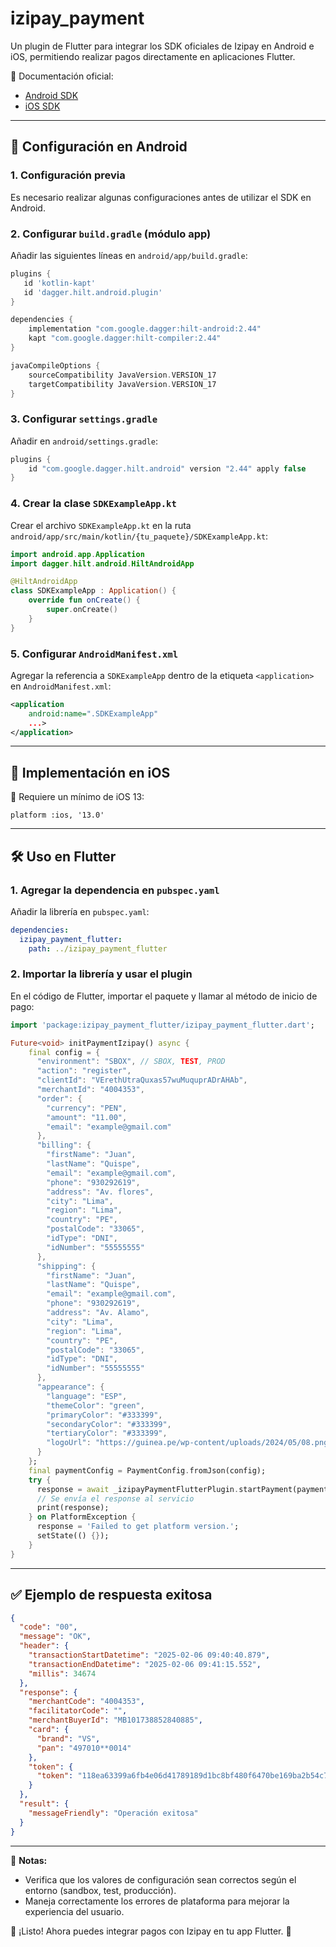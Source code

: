 # izipay_payment

Un plugin de Flutter para integrar los SDK oficiales de Izipay en Android e iOS, permitiendo realizar pagos directamente en aplicaciones Flutter.

📌 Documentación oficial:
- [Android SDK](https://developers.izipay.pe/android-core/)
- [iOS SDK](https://developers.izipay.pe/ios-core)

---

## 🚀 Configuración en Android

### 1. Configuración previa
Es necesario realizar algunas configuraciones antes de utilizar el SDK en Android.

### 2. Configurar `build.gradle` (módulo app)
Añadir las siguientes líneas en `android/app/build.gradle`:

```gradle
plugins {
   id 'kotlin-kapt'
   id 'dagger.hilt.android.plugin'
}

dependencies {
    implementation "com.google.dagger:hilt-android:2.44"
    kapt "com.google.dagger:hilt-compiler:2.44"
}

javaCompileOptions {
    sourceCompatibility JavaVersion.VERSION_17
    targetCompatibility JavaVersion.VERSION_17
}
```

### 3. Configurar `settings.gradle`
Añadir en `android/settings.gradle`:

```gradle
plugins {
    id "com.google.dagger.hilt.android" version "2.44" apply false
}
```

### 4. Crear la clase `SDKExampleApp.kt`
Crear el archivo `SDKExampleApp.kt` en la ruta `android/app/src/main/kotlin/{tu_paquete}/SDKExampleApp.kt`:

```kotlin
import android.app.Application
import dagger.hilt.android.HiltAndroidApp

@HiltAndroidApp
class SDKExampleApp : Application() {
    override fun onCreate() {
        super.onCreate()
    }
}
```

### 5. Configurar `AndroidManifest.xml`
Agregar la referencia a `SDKExampleApp` dentro de la etiqueta `<application>` en `AndroidManifest.xml`:

```xml
<application
    android:name=".SDKExampleApp"
    ...>
</application>
```

---

## 🍏 Implementación en iOS

📌 Requiere un mínimo de iOS 13:
```text
platform :ios, '13.0'
```

---

## 🛠 Uso en Flutter

### 1. Agregar la dependencia en `pubspec.yaml`
Añadir la librería en `pubspec.yaml`:

```yaml
dependencies:
  izipay_payment_flutter:
    path: ../izipay_payment_flutter
```

### 2. Importar la librería y usar el plugin
En el código de Flutter, importar el paquete y llamar al método de inicio de pago:

```dart
import 'package:izipay_payment_flutter/izipay_payment_flutter.dart';

Future<void> initPaymentIzipay() async {
    final config = {
      "environment": "SBOX", // SBOX, TEST, PROD
      "action": "register",
      "clientId": "VErethUtraQuxas57wuMuquprADrAHAb",
      "merchantId": "4004353",
      "order": {
        "currency": "PEN",
        "amount": "11.00",
        "email": "example@gmail.com"
      },
      "billing": {
        "firstName": "Juan",
        "lastName": "Quispe",
        "email": "example@gmail.com",
        "phone": "930292619",
        "address": "Av. flores",
        "city": "Lima",
        "region": "Lima",
        "country": "PE",
        "postalCode": "33065",
        "idType": "DNI",
        "idNumber": "55555555"
      },
      "shipping": {
        "firstName": "Juan",
        "lastName": "Quispe",
        "email": "example@gmail.com",
        "phone": "930292619",
        "address": "Av. Alamo",
        "city": "Lima",
        "region": "Lima",
        "country": "PE",
        "postalCode": "33065",
        "idType": "DNI",
        "idNumber": "55555555"
      },
      "appearance": {
        "language": "ESP",
        "themeColor": "green",
        "primaryColor": "#333399",
        "secondaryColor": "#333399",
        "tertiaryColor": "#333399",
        "logoUrl": "https://guinea.pe/wp-content/uploads/2024/05/08.png"
      }
    };
    final paymentConfig = PaymentConfig.fromJson(config);
    try {
      response = await _izipayPaymentFlutterPlugin.startPayment(paymentConfig);
      // Se envía el response al servicio
      print(response);
    } on PlatformException {
      response = 'Failed to get platform version.';
      setState(() {});
    }
}
```

---

## ✅ Ejemplo de respuesta exitosa

```json
{
  "code": "00",
  "message": "OK",
  "header": {
    "transactionStartDatetime": "2025-02-06 09:40:40.879",
    "transactionEndDatetime": "2025-02-06 09:41:15.552",
    "millis": 34674
  },
  "response": {
    "merchantCode": "4004353",
    "facilitatorCode": "",
    "merchantBuyerId": "MB101738852840885",
    "card": {
      "brand": "VS",
      "pan": "497010**0014"
    },
    "token": {
      "token": "118ea63399a6fb4e06d41789189d1bc8bf480f6470be169ba2b54c70d36cfd94"
    }
  },
  "result": {
    "messageFriendly": "Operación exitosa"
  }
}
```

---

📌 **Notas:**
- Verifica que los valores de configuración sean correctos según el entorno (sandbox, test, producción).
- Maneja correctamente los errores de plataforma para mejorar la experiencia del usuario.

🎯 ¡Listo! Ahora puedes integrar pagos con Izipay en tu app Flutter. 🚀

